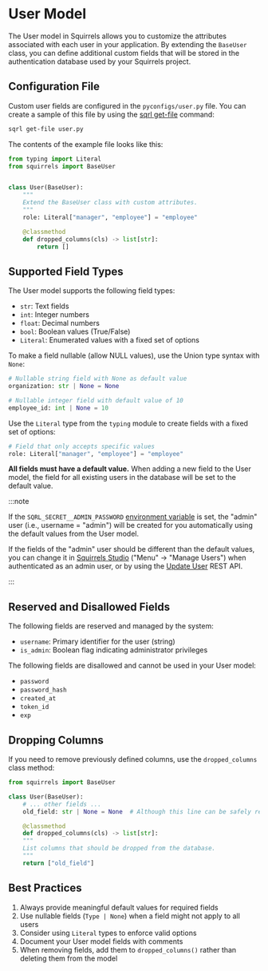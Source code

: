 # User Model

The User model in Squirrels allows you to customize the attributes associated with each user in your application. By extending the `BaseUser` class, you can define additional custom fields that will be stored in the authentication database used by your Squirrels project.

## Configuration File

Custom user fields are configured in the `pyconfigs/user.py` file. You can create a sample of this file by using the [sqrl get-file] command:

```bash
sqrl get-file user.py
```

The contents of the example file looks like this:

```python
from typing import Literal
from squirrels import BaseUser


class User(BaseUser):
    """
    Extend the BaseUser class with custom attributes.
    """
    role: Literal["manager", "employee"] = "employee"

    @classmethod
    def dropped_columns(cls) -> list[str]:
        return []
```

## Supported Field Types

The User model supports the following field types:

- `str`: Text fields
- `int`: Integer numbers
- `float`: Decimal numbers
- `bool`: Boolean values (True/False)
- `Literal`: Enumerated values with a fixed set of options

To make a field nullable (allow NULL values), use the Union type syntax with `None`:

```python
# Nullable string field with None as default value
organization: str | None = None

# Nullable integer field with default value of 10
employee_id: int | None = 10
```

Use the `Literal` type from the `typing` module to create fields with a fixed set of options:

```python
# Field that only accepts specific values
role: Literal["manager", "employee"] = "employee"
```

**All fields must have a default value.** When adding a new field to the User model, the field for all existing users in the database will be set to the default value.

:::note

If the `SQRL_SECRET__ADMIN_PASSWORD` [environment variable] is set, the "admin" user (i.e., username = "admin") will be created for you automatically using the default values from the User model.

If the fields of the "admin" user should be different than the default values, you can change it in [Squirrels Studio] ("Menu" -> "Manage Users") when authenticated as an admin user, or by using the [Update User] REST API.

:::

## Reserved and Disallowed Fields

The following fields are reserved and managed by the system:
- `username`: Primary identifier for the user (string)
- `is_admin`: Boolean flag indicating administrator privileges

The following fields are disallowed and cannot be used in your User model:
- `password`
- `password_hash` 
- `created_at`
- `token_id`
- `exp`

## Dropping Columns

If you need to remove previously defined columns, use the `dropped_columns` class method:

```python
from squirrels import BaseUser

class User(BaseUser):
    # ... other fields ...
    old_field: str | None = None  # Although this line can be safely removed, it is included as a record of what was removed

    @classmethod
    def dropped_columns(cls) -> list[str]:
    """
    List columns that should be dropped from the database.
    """
    return ["old_field"]
```

## Best Practices

1. Always provide meaningful default values for required fields
2. Use nullable fields (`Type | None`) when a field might not apply to all users
3. Consider using `Literal` types to enforce valid options
4. Document your User model fields with comments
5. When removing fields, add them to `dropped_columns()` rather than deleting them from the model


[sqrl get-file]: ../../references/cli/get-file
[environment variable]: ./environment
[Update User]: ../../references/rest/user-management#update-user-
[Squirrels Studio]: ../concepts/studio